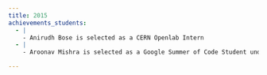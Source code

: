 ```yaml
---
title: 2015
achievements_students:
  - |
    - Anirudh Bose is selected as a CERN Openlab Intern
  - |
    - Aroonav Mishra is selected as a Google Summer of Code Student under KDE

---
```

